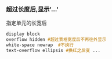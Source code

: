 


### 超过长度后,显示'...'
指定单元的长宽后
```css
display block
overflow hidden #超过表格宽度后不再往外显示
white-space nowrap  #不换行
text-overflow ellipsis #换红之后变 ...
```